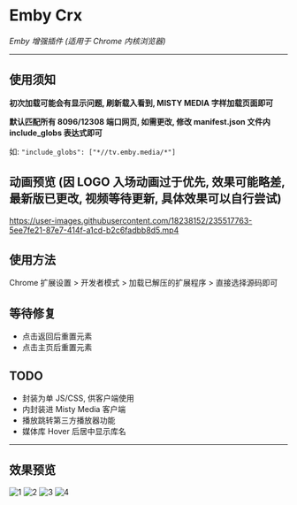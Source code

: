 # Emby Crx

_Emby 增强插件 (适用于 Chrome 内核浏览器)_

---

## 使用须知

**初次加载可能会有显示问题, 刷新载入看到, MISTY MEDIA 字样加载页面即可**

**默认匹配所有 8096/12308 端口网页, 如需更改, 修改 manifest.json 文件内 include_globs 表达式即可**

如: `"include_globs": ["*//tv.emby.media/*"]`

## 动画预览 (因 LOGO 入场动画过于优先, 效果可能略差, 最新版已更改, 视频等待更新, 具体效果可以自行尝试)

https://user-images.githubusercontent.com/18238152/235517763-5ee7fe21-87e7-414f-a1cd-b2c6fadbb8d5.mp4

## 使用方法

Chrome 扩展设置 > 开发者模式 > 加载已解压的扩展程序 > 直接选择源码即可

## 等待修复

-   点击返回后重置元素
-   点击主页后重置元素

## TODO

-   封装为单 JS/CSS, 供客户端使用
-   内封装进 Misty Media 客户端
-   播放跳转第三方播放器功能
-   媒体库 Hover 后居中显示库名

---

## 效果预览

![1](https://user-images.githubusercontent.com/18238152/235510774-666d9006-cbad-4b97-9a73-ad5334cb7eee.png) ![2](https://user-images.githubusercontent.com/18238152/235510867-4b71a870-6be6-46a5-b988-527d667b020d.png) ![3](https://user-images.githubusercontent.com/18238152/235510872-ef88ae87-6693-4c11-b7ad-0f05e1a5c583.png) ![4](https://user-images.githubusercontent.com/18238152/235510874-f2fe4715-eb68-4f7a-ac49-50dc5f4ef5aa.png)
